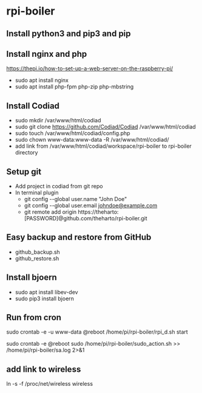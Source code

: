 # rpi-boiler

## Install python3 and pip3 and pip

## Install nginx and php
https://thepi.io/how-to-set-up-a-web-server-on-the-raspberry-pi/  
- sudo apt install nginx  
- sudo apt install php-fpm php-zip php-mbstring  

## Install Codiad
- sudo mkdir /var/www/html/codiad
- sudo git clone https://github.com/Codiad/Codiad /var/www/html/codiad  
- sudo touch /var/www/html/codiad/config.php  
- sudo chown www-data:www-data -R /var/www/html/codiad/
- add link from /var/www/html/codiad/workspace/rpi-boiler to rpi-boiler directory

## Setup git  
- Add project in codiad from git repo  
- In terminal plugin  
  - git config --global user.name "John Doe"  
  - git config --global user.email johndoe@example.com  
  - git remote add origin https://theharto:[PASSWORD]@github.com/theharto/rpi-boiler.git  

## Easy backup and restore from GitHub  
- github_backup.sh  
- github_restore.sh  

## Install bjoern  
- sudo apt install libev-dev  
- sudo pip3 install bjoern  

## Run from cron
sudo crontab -e -u www-data
@reboot /home/pi/rpi-boiler/rpi_d.sh start

sudo crontab -e
@reboot sudo /home/pi/rpi-boiler/sudo_action.sh >> /home/pi/rpi-boiler/sa.log 2>&1

## add link to wireless
ln -s -f /proc/net/wireless wireless